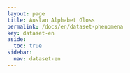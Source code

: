 ```yaml
---
layout: page
title: Auslan Alphabet Gloss
permalink: /docs/en/dataset-phenomena
key: dataset-en
aside:
  toc: true
sidebar:
  nav: dataset-en
---
```


<head>
    <style>
        .container {
            display: flex;
            justify-content: space-between; Creates space around items
        }

        .image-with-caption {
            width: 110%;
            margin: auto;
        }

        .image-with-caption img {
            width: 100%;
            height: auto;
        }

        .image-with-caption figcaption {
            text-align: center;
        }
    </style>
</head>


<figure class="image-with-caption">
    <img src="../assets/images/A.gif">
</figure>


<figure class="image-with-caption">
    <img src="../assets/images/B.gif">
</figure>

<figure class="image-with-caption">
    <img src="../assets/images/C.gif">
</figure>
